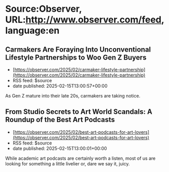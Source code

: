 # Source:Observer, URL:http://www.observer.com/feed, language:en

## Carmakers Are Foraying Into Unconventional Lifestyle Partnerships to Woo Gen Z Buyers
 - [https://observer.com/2025/02/carmaker-lifestyle-partnership](https://observer.com/2025/02/carmaker-lifestyle-partnership)
 - RSS feed: $source
 - date published: 2025-02-15T13:00:57+00:00

As Gen Z mature into their late 20s, carmakers are taking notice.

## From Studio Secrets to Art World Scandals: A Roundup of the Best Art Podcasts
 - [https://observer.com/2025/02/best-art-podcasts-for-art-lovers](https://observer.com/2025/02/best-art-podcasts-for-art-lovers)
 - RSS feed: $source
 - date published: 2025-02-15T13:00:01+00:00

While academic art podcasts are certainly worth a listen, most of us are looking for something a little livelier or, dare we say it, juicy.

